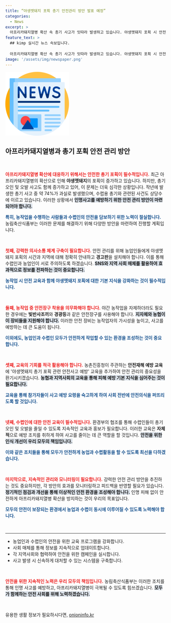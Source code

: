 ```yaml
---
title: “야생멧돼지 포획 총기 안전관리 방안 발표 예정”
categories:
  - News
excerpt: >
  아프리카돼지열병 확산 속 총기 사고가 잇따라 발생하고 있습니다. 야생멧돼지 포획 시 안전사고를 예방하기 위한 농림축산식품부의 새로운 관리 방안이 주목받고 있습니다. 클릭해 자세한 내용을 확인하세요!
feature_text: >
  ## kimp 실시간 뉴스 속보입니다.

  아프리카돼지열병 확산 속 총기 사고가 잇따라 발생하고 있습니다. 야생멧돼지 포획 시 안전사고를 예방하기 위한 농림축산식품부의 새로운 관리 방안이 주목받고 있습니다. 클릭해 자세한 내용을 확인하세요!
image: '/assets/img/newspaper.png'
---
```


<p><img src="/assets/img/newspaper.png" alt="kimplant 속보" /></p>

<h2 data-ke-size="size26">아프리카돼지열병과 총기 포획 안전 관리 방안</h2>

<p data-ke-size="size16">&nbsp;</p>

<p><b><span style="color: #ee2323;">아프리카돼지열병 확산에 대응하기 위해서는 안전한 총기 포획이 필수적입니다.</span></b> 최근 아프리카돼지열병의 확산으로 인해 <b>야생멧돼지</b>의 포획이 증가하고 있습니다. 하지만, 총기 오인 및 오발 사고도 함께 증가하고 있어, 이 문제는 더욱 심각한 상황입니다. 작년에 발생한 총기 사고 중 약 74%가 과실로 발생했으며, 수렵용 총기와 관련된 사건도 상당수에 이르고 있습니다. 이러한 상황에서 <b><span style="background-color: #21538527;">인명사고를 예방하기 위한 안전 관리 방안이 마련되어야 합니다.</span></b></p>

<p><b><span style="color: #1a5490;">특히, 농작업을 수행하는 사람들과 수렵인의 안전을 담보하기 위한 노력이 절실합니다.</span></b> 농림축산식품부는 이러한 문제를 해결하기 위해 다양한 방안을 마련하여 진행할 계획입니다. </p>

<p data-ke-size="size16">&nbsp;</p>

<p><b><span style="color: #ee2323;">첫째, 강력한 의사소통 체계 구축이 필요합니다.</span></b> 안전 관리를 위해 농업인들에게 야생멧돼지 포획의 시간과 지역에 대해 정확히 안내하고 <b>경고판</b>을 설치해야 합니다. 이를 통해 수렵인과 농업인이 서로 주의하도록 하겠습니다. <b><span style="background-color: #21538527;">SNS와 지역 사회 매체를 활용하여 효과적으로 정보를 전파하는 것이 중요합니다.</span></b> </p>

<p><b><span style="color: #1a5490;">농작업 시 안전 교육과 함께 야생멧돼지 포획에 대한 기본 지식을 강화하는 것이 필수적입니다.</span></b> </p>

<p data-ke-size="size16">&nbsp;</p>

<p><b><span style="color: #ee2323;">둘째, 농작업 중 안전장구 착용을 의무화해야 합니다.</span></b> 야간 농작업을 자제하더라도 필요한 경우에는 <b>빛반사조끼</b>와 <b>경광등</b>과 같은 안전장구를 사용해야 합니다. <b><span style="background-color: #21538527;">지자체와 농협이 이 장비들을 지원해야 합니다.</span></b> 이러한 안전 장비는 농작업자의 가시성을 높이고, 사고를 예방하는 데 큰 도움이 됩니다.</p>

<p><b><span style="color: #1a5490;">이외에도, 농업인과 수렵인 모두가 안전하게 작업할 수 있는 환경을 조성하는 것이 중요합니다.</span></b></p>

<p data-ke-size="size16">&nbsp;</p>

<p><b><span style="color: #ee2323;">셋째, 교육의 기회를 적극 활용해야 합니다.</span></b> 농촌진흥청이 주관하는 <b>안전재해 예방 교육</b>에 '야생멧돼지 총기 포획 관련 안전사고 예방' 교육을 추가하여 안전 관리의 중요성을 환기시키겠습니다. <b><span style="background-color: #21538527;">농협과 지역사회의 교육을 통해 피해 예방 기본 지식을 심어주는 것이 필요합니다.</span></b></p>

<p><b><span style="color: #1a5490;">교육을 통해 참가자들이 사고 예방 요령을 숙고하게 하여 사회 전반에 안전의식을 퍼뜨리도록 할 것입니다.</span></b></p>

<p data-ke-size="size16">&nbsp;</p>

<p><b><span style="color: #ee2323;">넷째, 수렵인에 대한 안전 교육이 필수적입니다.</span></b> 환경부의 협조를 통해 수렵인들이 총기 오인 및 오발을 줄일 수 있도록 지속적인 교육과 홍보가 필요합니다. 이러한 교육은 <b>자체적</b>으로 예방 조치를 취하게 하여 사고를 줄이는 데 큰 역할을 할 것입니다. <b><span style="background-color: #21538527;">안전을 위한 인식 개선이 우리 모두의 책임입니다.</span></b></p>

<p><b><span style="color: #1a5490;">이와 같은 조치들을 통해 모두가 안전하게 농업과 수렵활동을 할 수 있도록 최선을 다하겠습니다.</span></b></p>

<p data-ke-size="size16">&nbsp;</p>

<p><b><span style="color: #ee2323;">마지막으로, 지속적인 관리와 모니터링이 필요합니다.</span></b> 강력한 안전 관리 방안을 추진하는 것도 중요하지만, 각 방안의 효과를 모니터링하고 피드백을 반영할 필요가 있습니다. <b><span style="background-color: #21538527;">정기적인 점검과 개선을 통해 이상적인 안전 환경을 조성해야 합니다.</span></b> 인명 피해 없이 안전하게 아프리카돼지열병 확산을 방지하는 것이 우리의 목표입니다.</p>

<p><b><span style="color: #1a5490;">모두의 안전이 보장되는 환경에서 농업과 수렵이 동시에 이루어질 수 있도록 노력해야 합니다.</span></b></p>

<p data-ke-size="size16">&nbsp;</p>

<hr>

<ul>
<li>농업인과 수렵인의 안전을 위한 교육 프로그램을 강화합니다.</li>
<li>사회 매체를 통해 정보를 지속적으로 업데이트합니다.</li>
<li>각 지역사회와 협력하여 안전을 위한 캠페인을 실시합니다.</li>
<li>사고 발생 시 신속하게 대처할 수 있는 시스템을 구축합니다.</li>
</ul>

<p data-ke-size="size16">&nbsp;</p>

<p><b><span style="color: #ee2323;">안전을 위한 지속적인 노력은 우리 모두의 책임입니다.</span></b> 농림축산식품부는 이러한 조치를 통해 인명 사고를 예방하고, 아프리카돼지열병이 극복될 수 있도록 힘쓰겠습니다. <b><span style="background-color: #21538527;">모두가 함께하는 안전 사회를 위해 노력하겠습니다.</span></b></p>

<p data-ke-size="size16">&nbsp;</p>
유용한 생활 정보가 필요하시다면, <a href="https://onioninfo.kr" rel="dofollow">onioninfo.kr</a>


